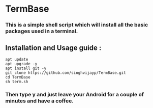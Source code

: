 # TermBase
### This is a simple shell script which will install all the basic packages used in a terminal. 
## Installation and Usage guide :
```
apt update
apt upgrade -y
apt install git -y
git clone https://github.com/singhvijayp/TermBase.git
cd TermBase
sh term.sh
```

### Then type y and just leave your Android for a couple of minutes and have a coffee.
